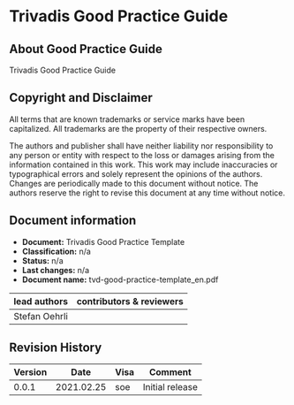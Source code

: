 # Trivadis Good Practice Guide

## About Good Practice Guide

Trivadis Good Practice Guide

## Copyright and Disclaimer

All terms that are known trademarks or service marks have been capitalized. All
trademarks are the property of their respective owners.

The authors and publisher shall have neither liability nor responsibility to any
person or entity with respect to the loss or damages arising from the
information contained in this work. This work may include inaccuracies or
typographical errors and solely represent the opinions of the authors. Changes
are periodically made to this document without notice. The authors reserve the
right to revise this document at any time without notice.

## Document information

* **Document:**          Trivadis Good Practice Template
* **Classification:**    n/a
* **Status:**            n/a
* **Last changes:**      n/a
* **Document name:**     tvd-good-practice-template_en.pdf

| lead authors  | contributors & reviewers |
|---------------|--------------------------|
| Stefan Oehrli |                          |

## Revision History

| Version | Date       | Visa | Comment         |
|---------|------------|------|-----------------|
| 0.0.1   | 2021.02.25 | soe  | Initial release |
